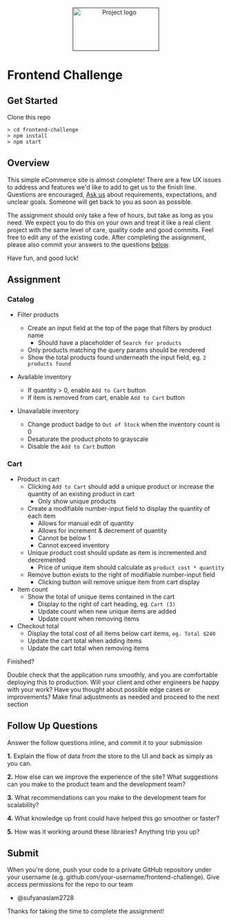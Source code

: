 <p align="center">
  <a href="" rel="noopener">
 <img width=200px height=100px src="https://www.cubesoftware.com/images/logo.svg" alt="Project logo"></a>
</p>

# Frontend Challenge

## Get Started

Clone this repo

```
> cd frontend-challenge
> npm install
> npm start
```

## Overview

This simple eCommerce site is almost complete! There are a few UX issues to address and features we'd like to add to get us to the finish line. Questions are encouraged, [Ask us](mailto:engineering-candidates-fe@cubesoftware.com&subject=Questions%20about%20FE%20code%20challenge) about requirements, expectations, and unclear goals. Someone will get back to you as soon as possible.

The assignment should only take a few of hours, but take as long as you need. We expect you to do this on your own and treat it like a real client project with the same level of care, quality code and good commits. Feel free to edit any of the existing code. After completing the assignment, please also commit your answers to the questions [below](#follow-up-questions).

Have fun, and good luck!

## Assignment

### Catalog

- Filter products

  - Create an input field at the top of the page that filters by product name
    - Should have a placeholder of `Search for products`
  - Only products matching the query params should be rendered
  - Show the total products found underneath the input field, eg. `2 products found`

- Available inventory

  - If quantity > 0, enable `Add to Cart` button
  - If item is removed from cart, enable `Add to Cart` button

- Unavailable inventory
  - Change product badge to `Out of Stock` when the inventory count is 0
  - Desaturate the product photo to grayscale
  - Disable the `Add to Cart` button

### Cart

- Product in cart
  - Clicking `Add to Cart` should add a unique product or increase the quantity of an existing product in cart
    - Only show unique products
  - Create a modifiable number-input field to display the quantity of each item
    - Allows for manual edit of quantity
    - Allows for increment & decrement of quantity
    - Cannot be below 1
    - Cannot exceed inventory
  - Unique product cost should update as item is incremented and decremented
    - Price of unique item should calculate as `product cost * quantity`
  - Remove button exists to the right of modifiable number-input field
    - Clicking button will remove unique item from cart display
- Item count
  - Show the total of unique items contained in the cart
    - Display to the right of cart heading, eg. `Cart (3)`
    - Update count when new unique items are added
    - Update count when removing items
- Checkout total
  - Display the total cost of all items below cart items, `eg. Total $240`
  - Update the cart total when adding items
  - Update the cart total when removing items

Finished?

Double check that the application runs smoothly, and you are comfortable deploying this to production. Will your client and other engineers be happy with your work? Have you thought about possible edge cases or improvements? Make final adjustments as needed and proceed to the next section

<h2 id="follow-up-questions">Follow Up Questions</h2>

Answer the follow questions inline, and commit it to your submission

**1.** Explain the flow of data from the store to the UI and back as simply as you can.

**2.** How else can we improve the experience of the site? What suggestions can you make to the product team and the development team?

**3.** What recommendations can you make to the development team for scalability?

**4.** What knowledge up front could have helped this go smoother or faster?

**5.** How was it working around these libraries? Anything trip you up?

## Submit

When you're done, push your code to a private GitHub repository under your username
(e.g. github.com/your-username/frontend-challenge). Give access permissions for the repo to our team

- @sufyanaslam2728

Thanks for taking the time to complete the assignment!

